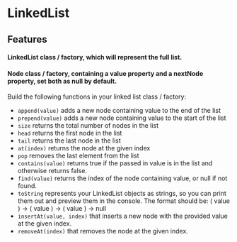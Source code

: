 # LinkedList

## Features

#### LinkedList class / factory, which will represent the full list.

#### Node class / factory, containing a value property and a nextNode property, set both as null by default.

Build the following functions in your linked list class / factory:

- `append(value)` adds a new node containing value to the end of the list
- `prepend(value)` adds a new node containing value to the start of the list
- `size` returns the total number of nodes in the list
- `head` returns the first node in the list
- `tail` returns the last node in the list
- `at(index)` returns the node at the given index
- `pop` removes the last element from the list
- `contains(value)` returns true if the passed in value is in the list and otherwise returns false.
- `find(value)` returns the index of the node containing value, or null if not found.
- `toString` represents your LinkedList objects as strings, so you can print them out and preview them in the console. The format should be: ( value ) -> ( value ) -> ( value ) -> null
- `insertAt(value, index)` that inserts a new node with the provided value at the given index.
- `removeAt(index)` that removes the node at the given index.
